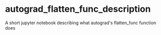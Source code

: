 # autograd_flatten_func_description
A short jupyter notebook describing what autograd's flatten_func function does
